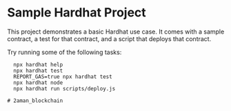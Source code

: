 # Sample Hardhat Project

This project demonstrates a basic Hardhat use case. It comes with a sample contract, a test for that contract, and a script that deploys that contract.

Try running some of the following tasks:

```shell
  npx hardhat help
  npx hardhat test
  REPORT_GAS=true npx hardhat test
  npx hardhat node
  npx hardhat run scripts/deploy.js

# 2 a m a n _ b l o c k c h a i n 
 
 
